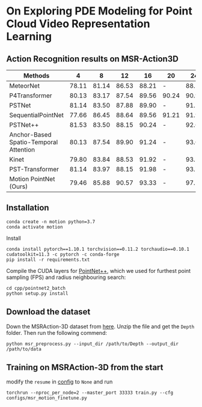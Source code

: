 # On Exploring PDE Modeling for Point Cloud Video Representation Learning

## Action Recognition results on MSR-Action3D
| Methods                                | 4     | 8     | 12    | 16    | 20    | 24   |        
|----------------------------------------|-------|-------|-------|-------|-------|------|
| MeteorNet                              | 78.11 | 81.14 | 86.53 | 88.21 | -     | 88.50 |
| P4Transformer                          | 80.13 | 83.17 | 87.54 | 89.56 | 90.24 | 90.94 |
| PSTNet                                 | 81.14 | 83.50 | 87.88 | 89.90 | -     | 91.20 |
| SequentialPointNet                     | 77.66 | 86.45 | 88.64 | 89.56 | 91.21 | 91.94 |
| PSTNet++                               | 81.53 | 83.50 | 88.15 | 90.24 | -     | 92.68 |
| Anchor-Based Spatio-Temporal Attention | 80.13 | 87.54 | 89.90 | 91.24 | -     | 93.03 |
| Kinet                                  | 79.80 | 83.84 | 88.53 | 91.92 | -     | 93.27 |
| PST-Transformer                        | 81.14 | 83.97 | 88.15 | 91.98 | -     | 93.73 |
| Motion PointNet (Ours)                 | 79.46 | 85.88 | 90.57 | 93.33 | -     | 97.52 |
    

## Installation

```
conda create -n motion python=3.7
conda activate motion
```

Install
```
conda install pytorch==1.10.1 torchvision==0.11.2 torchaudio==0.10.1 cudatoolkit=11.3 -c pytorch -c conda-forge
pip install -r requirements.txt
```


Compile the CUDA layers for [PointNet++](http://arxiv.org/abs/1706.02413), which we used for furthest point sampling (FPS) and radius neighbouring search:
```
cd cpp/pointnet2_batch
python setup.py install
```

## Download the dataset
Down the MSRAction-3D dataset from [here](https://drive.google.com/file/d/1djwAK3oZTAIFbCz531eClxINmsZgGO_H/view?usp=sharing). Unzip the file and get the ```Depth``` folder. Then run the following commend:
```
python msr_preprocess.py --input_dir /path/to/Depth --output_dir /path/to/data
```

## Training on MSRAction-3D from the start
modify the ```resume``` in [config](./configs) to ```None``` and run
```
torchrun --nproc_per_node=2 --master_port 33333 train.py --cfg configs/msr_motion_finetune.py
```

